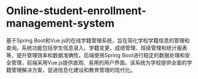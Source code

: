 # Online-student-enrollment-management-system
基于Spring Boot和Vue.js的在线学籍管理系统，旨在简化学校学籍信息的管理和查询。系统功能包括学生信息录入、学籍变更、成绩管理、班级管理和统计报表等，提升管理效率和数据准确性。后端使用Spring Boot进行稳定的数据处理和安全管理，前端采用Vue.js提供直观、易用的用户界面。该系统为学校提供全面的学籍管理解决方案，促进信息化建设和教育管理的现代化。
